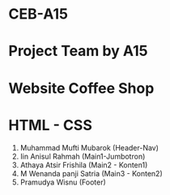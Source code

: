 # CEB-A15
Project Team by A15
===================
Website Coffee Shop 
===================
HTML - CSS
===========================================
1. Muhammad Mufti Mubarok  (Header-Nav)
2. Iin Anisul Rahmah       (Main1-Jumbotron)
3. Athaya Atsir Frishila   (Main2 - Konten1)
4. M Wenanda panji Satria  (Main3 - Konten2)
5. Pramudya Wisnu          (Footer)

